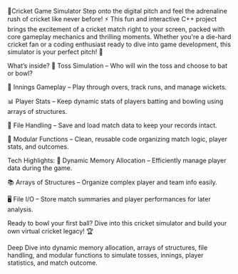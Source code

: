 🏏Cricket Game Simulator
Step onto the digital pitch and feel the adrenaline rush of cricket like never before! ⚡ This fun and interactive C++ project brings the excitement of a cricket match right to your screen, packed with core gameplay mechanics and thrilling moments. Whether you're a die-hard cricket fan or a coding enthusiast ready to dive into game development, this simulator is your perfect pitch! 🌟

What’s inside?
🎲 Toss Simulation – Who will win the toss and choose to bat or bowl?

🏏 Innings Gameplay – Play through overs, track runs, and manage wickets.

📊 Player Stats – Keep dynamic stats of players batting and bowling using arrays of structures.

💾 File Handling – Save and load match data to keep your records intact.

🔧 Modular Functions – Clean, reusable code organizing match logic, player stats, and outcomes.

Tech Highlights:
🧠 Dynamic Memory Allocation – Efficiently manage player data during the game.

📚 Arrays of Structures – Organize complex player and team info easily.

🖥️ File I/O – Store match summaries and player performances for later analysis.

Ready to bowl your first ball? Dive into this cricket simulator and build your own virtual cricket legacy! 🏆

Deep Dive into dynamic memory allocation, arrays of structures, file handling, and modular functions to simulate tosses, innings, player statistics, and match outcome.


